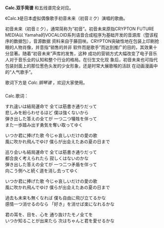 

**Calc.双手简谱** 和五线谱完全对应。

《Calc.》是日本虚拟偶像歌手初音未来（初音ミク）演唱的歌曲。

初音未来（初音ミク），通常简称为“初音”。初音未来原指CRYPTON FUTURE MEDIA以
Yamaha的VOCALOID系列语音合成程序为基础开发的音源库（暨该程序的数据包），音源数据
资料来自于藤田咲。CRYPTON突破性地在包装上印刷抢眼的人物肖像，并意指“销售的并非
软件而是歌手”而达到推广的目的，其效果十分显著。随着“初音未来”声库的发售，这种
成功的营销方式大幅改变了电子音乐人对于音乐业的认知和整个行业的格局。在衍生文化现
象后，初音未来也可指代包装封面上的那位葱色头发的少女形象，还是时常大展歌喉的活跃 在动画漫画中的“人气歌手”。

歌词下方是 _Calc.钢琴谱_ ，欢迎大家使用。

###  
Calc.歌词：

  
すれ違いは結局運命で 全ては筋書き通りだって  
悲しみを紛らわせるほど 僕は強くないから  
弾き出した答えの全てが 一つ二つ犠牲を伴って  
また一歩踏み出す勇気を奪い取ってゆく

いつか君に捧げた歌 今じゃ哀しいだけの愛の歌  
風に吹かれ飛んでゆけ 僕らが出会えたあの夏の日まで

巡り会いも結局運命で 全ては筋書き通りだって  
都合良く考えられたら 寂しくはないのかな  
弾き出した答えの全てが 一つ二つ矛盾を伴って  
向こう側へと続く道を消し去ってゆく

いつか君に捧げた歌 今じゃ哀しいだけの愛の歌  
風に吹かれ飛んでゆけ 僕らが出会えたあの夏の日まで

過去も未来も無くなれば 僕も自由に飛び立てるかな  
感情一つ消せるのなら 「好き」を消せば楽になれるかな

君の耳を、目を、心を 通り抜けたモノ全てを  
いつか知ることが出来たら 次はちゃんと君を愛せるかな

